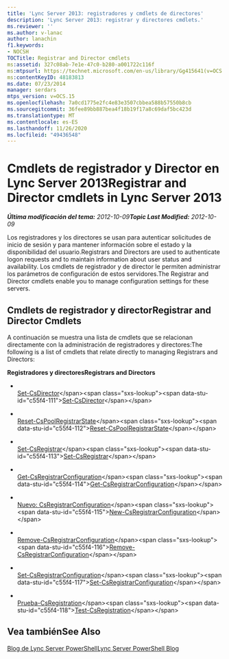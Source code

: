 ```yaml
---
title: 'Lync Server 2013: registradores y cmdlets de directores'
description: 'Lync Server 2013: registrar y directores cmdlets.'
ms.reviewer: ''
ms.author: v-lanac
author: lanachin
f1.keywords:
- NOCSH
TOCTitle: Registrar and Director cmdlets
ms:assetid: 327c08ab-7e1e-47c0-b280-a001722c116f
ms:mtpsurl: https://technet.microsoft.com/en-us/library/Gg415641(v=OCS.15)
ms:contentKeyID: 48183813
ms.date: 07/23/2014
manager: serdars
mtps_version: v=OCS.15
ms.openlocfilehash: 7a0cd1775e2fc4e83e3507cbbea588b57550b8cb
ms.sourcegitcommit: 36fee89bb887bea4f18b19f17a8c69daf5bc423d
ms.translationtype: MT
ms.contentlocale: es-ES
ms.lasthandoff: 11/26/2020
ms.locfileid: "49436548"
---
```

# <a name="registrar-and-director-cmdlets-in-lync-server-2013"></a><span data-ttu-id="c55f4-103">Cmdlets de registrador y Director en Lync Server 2013</span><span class="sxs-lookup"><span data-stu-id="c55f4-103">Registrar and Director cmdlets in Lync Server 2013</span></span>

<div data-xmlns="http://www.w3.org/1999/xhtml">

<div class="topic" data-xmlns="http://www.w3.org/1999/xhtml" data-msxsl="urn:schemas-microsoft-com:xslt" data-cs="https://msdn.microsoft.com/">

<div data-asp="https://msdn2.microsoft.com/asp">



</div>

<div id="mainSection">

<div id="mainBody"><span data-ttu-id="c55f4-104">

<span> </span></span><span class="sxs-lookup"><span data-stu-id="c55f4-104">

<span> </span></span></span>

<span data-ttu-id="c55f4-105">_**Última modificación del tema:** 2012-10-09_</span><span class="sxs-lookup"><span data-stu-id="c55f4-105">_**Topic Last Modified:** 2012-10-09_</span></span>

<span data-ttu-id="c55f4-106">Los registradores y los directores se usan para autenticar solicitudes de inicio de sesión y para mantener información sobre el estado y la disponibilidad del usuario.</span><span class="sxs-lookup"><span data-stu-id="c55f4-106">Registrars and Directors are used to authenticate logon requests and to maintain information about user status and availability.</span></span> <span data-ttu-id="c55f4-107">Los cmdlets de registrador y de director le permiten administrar los parámetros de configuración de estos servidores.</span><span class="sxs-lookup"><span data-stu-id="c55f4-107">The Registrar and Director cmdlets enable you to manage configuration settings for these servers.</span></span>

<div>

## <a name="registrar-and-director-cmdlets"></a><span data-ttu-id="c55f4-108">Cmdlets de registrador y director</span><span class="sxs-lookup"><span data-stu-id="c55f4-108">Registrar and Director Cmdlets</span></span>

<span data-ttu-id="c55f4-109">A continuación se muestra una lista de cmdlets que se relacionan directamente con la administración de registradores y directores:</span><span class="sxs-lookup"><span data-stu-id="c55f4-109">The following is a list of cmdlets that relate directly to managing Registrars and Directors:</span></span>

<span data-ttu-id="c55f4-110">**Registradores y directores**</span><span class="sxs-lookup"><span data-stu-id="c55f4-110">**Registrars and Directors**</span></span>

  - <span></span>  
    <span data-ttu-id="c55f4-111">[Set-CsDirector](https://technet.microsoft.com/library/Gg398565(v=OCS.15))</span><span class="sxs-lookup"><span data-stu-id="c55f4-111">[Set-CsDirector](https://technet.microsoft.com/library/Gg398565(v=OCS.15))</span></span>

<!-- end list -->

  - <span></span>  
    <span data-ttu-id="c55f4-112">[Reset-CsPoolRegistrarState](https://technet.microsoft.com/library/JJ619172(v=OCS.15))</span><span class="sxs-lookup"><span data-stu-id="c55f4-112">[Reset-CsPoolRegistrarState](https://technet.microsoft.com/library/JJ619172(v=OCS.15))</span></span>

<!-- end list -->

  - <span></span>  
    <span data-ttu-id="c55f4-113">[Set-CsRegistrar](https://technet.microsoft.com/library/Gg398993(v=OCS.15))</span><span class="sxs-lookup"><span data-stu-id="c55f4-113">[Set-CsRegistrar](https://technet.microsoft.com/library/Gg398993(v=OCS.15))</span></span>

<!-- end list -->

  - <span></span>  
    <span data-ttu-id="c55f4-114">[Get-CsRegistrarConfiguration](https://technet.microsoft.com/library/Gg398483(v=OCS.15))</span><span class="sxs-lookup"><span data-stu-id="c55f4-114">[Get-CsRegistrarConfiguration](https://technet.microsoft.com/library/Gg398483(v=OCS.15))</span></span>

  - <span></span>  
    <span data-ttu-id="c55f4-115">[Nuevo: CsRegistrarConfiguration](https://technet.microsoft.com/library/Gg425893(v=OCS.15))</span><span class="sxs-lookup"><span data-stu-id="c55f4-115">[New-CsRegistrarConfiguration](https://technet.microsoft.com/library/Gg425893(v=OCS.15))</span></span>

  - <span></span>  
    <span data-ttu-id="c55f4-116">[Remove-CsRegistrarConfiguration](https://technet.microsoft.com/library/Gg398482(v=OCS.15))</span><span class="sxs-lookup"><span data-stu-id="c55f4-116">[Remove-CsRegistrarConfiguration](https://technet.microsoft.com/library/Gg398482(v=OCS.15))</span></span>

  - <span></span>  
    <span data-ttu-id="c55f4-117">[Set-CsRegistrarConfiguration](https://technet.microsoft.com/library/Gg398764(v=OCS.15))</span><span class="sxs-lookup"><span data-stu-id="c55f4-117">[Set-CsRegistrarConfiguration](https://technet.microsoft.com/library/Gg398764(v=OCS.15))</span></span>

<!-- end list -->

  - <span></span>  
    <span data-ttu-id="c55f4-118">[Prueba-CsRegistration](https://technet.microsoft.com/library/Gg412737(v=OCS.15))</span><span class="sxs-lookup"><span data-stu-id="c55f4-118">[Test-CsRegistration](https://technet.microsoft.com/library/Gg412737(v=OCS.15))</span></span>

</div>

<div>

## <a name="see-also"></a><span data-ttu-id="c55f4-119">Vea también</span><span class="sxs-lookup"><span data-stu-id="c55f4-119">See Also</span></span>


[<span data-ttu-id="c55f4-120">Blog de Lync Server PowerShell</span><span class="sxs-lookup"><span data-stu-id="c55f4-120">Lync Server PowerShell Blog</span></span>](https://go.microsoft.com/fwlink/p/?linkid=203150)  
  

<span data-ttu-id="c55f4-121"></div>

</div>

<span> </span>

</div>

</div>

</span><span class="sxs-lookup"><span data-stu-id="c55f4-121"></div>

</div>

<span> </span>

</div>

</div>

</span></span></div>

